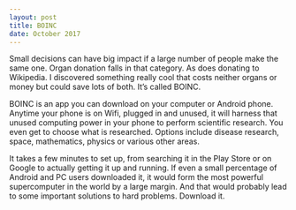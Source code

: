 ```yaml
---
layout: post
title: BOINC
date: October 2017
---
```

Small decisions can have big impact if a large number of people make the same one. Organ donation falls in that category. As does donating to Wikipedia. I discovered something really cool that costs neither organs or money but could save lots of both. It’s called BOINC.

BOINC is an app you can download on your computer or Android phone. Anytime your phone is on Wifi, plugged in and unused, it will harness that unused computing power in your phone to perform scientific research. You even get to choose what is researched. Options include disease research, space, mathematics, physics or various other areas.

It takes a few minutes to set up, from searching it in the Play Store or on Google to actually getting it up and running. If even a small percentage of Android and PC users downloaded it, it would form the most powerful supercomputer in the world by a large margin. And that would probably lead to some important solutions to hard problems. Download it.